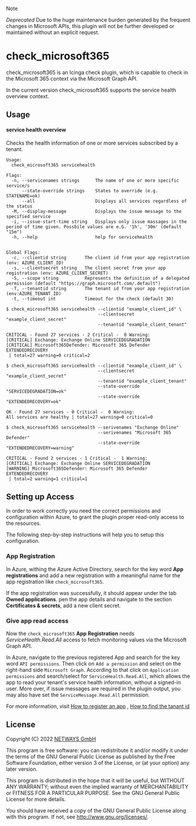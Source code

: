 > [!NOTE]
> *Deprecated*
> Due to the huge maintenance burden generated by the frequent changes in Microsoft APIs,
> this plugin will not be further developed or maintained without an explicit request.


# check_microsoft365

check_microsoft365 is an Icinga check plugin, which is capable to check in the Microsoft 365 context via the Microsoft
Graph API.

In the current version check_microsoft365 supports the service health overview context.

## Usage

#### service health overview

Checks the health information of one or more services subscribed by a tenant.

```
Usage:
  check_microsoft365 servicehealth

Flags:
  -n, --servicenames strings      The name of one or more specific service/s
      --state-override strings    States to override (e.g. STATENAME=ok)
      --all                       Displays all services regardless of the status
  -M, --display-message           Displays the issue message to the specified service
  -i, --issue-start-time string   Displays only issue massages in the period of time given. Possbile values are e.G. '1h', '30m' (default "15m")
  -h, --help                      help for servicehealth


Global Flags:
  -c, --clientid string       The client id from your app registration (env: AZURE_CLIENT_ID)
  -s, --clientsecret string   The client secret from your app registration (env: AZURE_CLIENT_SECRET)
  -S, --scope string          Represents the definition of a delegated permission (default "https://graph.microsoft.com/.default")
  -T, --tenantid string       The tenant id from your app registration (env:AZURE_TENANT_ID)
  -t, --timeout int           Timeout for the check (default 30)
```

````
$ check_microsoft365 servicehealth --clientid "example_client_id" \
                                   --clientsecret "example_client_secret"
                                   --tenantid "example_client_tenant"
                               
CRITICAL - Found 27 services - 2 Critical -  0 Warning:
[CRITICAL] Exchange: Exchange Online SERVICEDEGRADATION
[CRITICAL] Microsoft365Defender: Microsoft 365 Defender EXTENDEDRECOVERY
 | total=27 warning=0 critical=2

````

```
$ check_microsoft365 servicehealth --clientid "example_client_id" \
                                   --clientsecret "example_client_secret"
                                   --tenantid "example_client_tenant"
                                   --state-override "SERVICEDEGRADATION=ok"
                                   --state-override "EXTENDEDRECOVERY=ok"
                                    
OK - Found 27 services - 0 Critical -  0 Warning:
All services are healthy | total=27 warning=0 critical=0
```

```
$ check_microsoft365 servicehealth --serivenames "Exchange Online"
                                   --serivenames "Microsoft 365 Defender"
                                   --state-override "EXTENDEDRECOVERY=warning"

CRITICAL - Found 2 services - 1 Critical -  1 Warning:
[CRITICAL] Exchange: Exchange Online SERVICEDEGRADATION
[WARNING] Microsoft365Defender: Microsoft 365 Defender EXTENDEDRECOVERY
 | total=2 warning=1 critical=1

```

## Setting up Access

In order to work correctly you need the correct permissions and configuration within Azure, to grant the plugin proper
read-only access to the resources.

The following step-by-step instructions will help you to setup this configuration.

### App Registration

In Azure, withing the Azure Active Directory, search for the key word **App registrations** and add a new registration
with a meaningful name for the app registration like `check_microsoft365`.

If the app registration was successfully, it should appear under the tab **Owned applications**. pen the app details and
navigate to the section **Certificates & secrets**, add a new client secret.

### Give app read access

Now the `check_microsoft365` **App Registration** needs *ServiceHealth.Read.All* access to fetch monitoring values via
the Microsoft Graph API.

In Azure, navigate to the previous registered App and search for the key word `API permissions`. Then click
on `Add a permission`
and select on the right-hand side `Microsoft Graph`. According to that click on `Application permissions` and
search/select for
`ServiceHealth.Read.All`, which allows the app to read your tenant's service health information, without a signed-in
user. More over, if issue messages are required in the plugin output, you may also have set the `ServiceMessage.Read.All` permission.

For more information, visit [How to register an app](https://docs.microsoft.com/en-us/graph/auth-register-app-v2)
, [How to find the tanant id](https://docs.microsoft.com/en-us/azure/active-directory/fundamentals/active-directory-how-to-find-tenant)

## License

Copyright (C) 2022 [NETWAYS GmbH](mailto:info@netways)

This program is free software: you can redistribute it and/or modify it under the terms of the GNU General Public
License as published by the Free Software Foundation, either version 3 of the License, or
(at your option) any later version.

This program is distributed in the hope that it will be useful, but WITHOUT ANY WARRANTY; without even the implied
warranty of MERCHANTABILITY or FITNESS FOR A PARTICULAR PURPOSE. See the GNU General Public License for more details.

You should have received a copy of the GNU General Public License along with this program. If not,
see <http://www.gnu.org/licenses/>.
